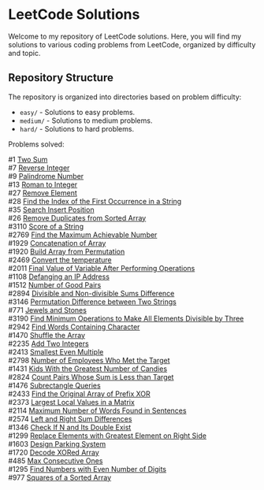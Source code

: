 # LeetCode Solutions

Welcome to my repository of LeetCode solutions. Here, you will find my solutions to various coding problems from LeetCode, organized by difficulty and topic.

## Repository Structure

The repository is organized into directories based on problem difficulty:

- `easy/` - Solutions to easy problems.
- `medium/` - Solutions to medium problems.
- `hard/` - Solutions to hard problems.

Problems solved:

#1 [Two Sum](https://leetcode.com/problems/two-sum/description/) <br>
#7 [Reverse Integer](https://leetcode.com/problems/reverse-integer/description/) <br>
#9 [Palindrome Number](https://leetcode.com/problems/palindrome-number/description/) <br>
#13 [Roman to Integer](https://leetcode.com/problems/roman-to-integer/description/) <br>
#27 [Remove Element](https://leetcode.com/problems/remove-element/description/) <br>
#28 [Find the Index of the First Occurrence in a String](https://leetcode.com/problems/find-the-index-of-the-first-occurrence-in-a-string/description/) <br>
#35 [Search Insert Position](https://leetcode.com/problems/search-insert-position/description/) <br>
#26 [Remove Duplicates from Sorted Array](https://leetcode.com/problems/remove-duplicates-from-sorted-array/description/) <br>
#3110 [Score of a String](https://leetcode.com/problems/score-of-a-string/description/) <br>
#2769 [Find the Maximum Achievable Number](https://leetcode.com/problems/find-the-maximum-achievable-number/description/) <br>
#1929 [Concatenation of Array](https://leetcode.com/problems/concatenation-of-array/) <br>
#1920 [Build Array from Permutation](https://leetcode.com/problems/build-array-from-permutation/description/) <br>
#2469 [Convert the temperature](https://leetcode.com/problems/convert-the-temperature/description/) <br>
#2011 [Final Value of Variable After Performing Operations](https://leetcode.com/problems/final-value-of-variable-after-performing-operations/description/) <br>
#1108 [Defanging an IP Address](https://leetcode.com/problems/defanging-an-ip-address/description/) <br>
#1512 [Number of Good Pairs](https://leetcode.com/problems/number-of-good-pairs/description/) <br>
#2894 [Divisible and Non-divisible Sums Difference](https://leetcode.com/problems/divisible-and-non-divisible-sums-difference/description/) <br>
#3146 [Permutation Difference between Two Strings](https://leetcode.com/problems/permutation-difference-between-two-strings/description/) <br>
#771 [Jewels and Stones](https://leetcode.com/problems/jewels-and-stones/description/) <br>
#3190 [Find Minimum Operations to Make All Elements Divisible by Three](https://leetcode.com/problems/find-minimum-operations-to-make-all-elements-divisible-by-three/description/)<br>
#2942 [Find Words Containing Character](https://leetcode.com/problems/find-words-containing-character/description/) <br>
#1470 [Shuffle the Array](https://leetcode.com/problems/shuffle-the-array/description/) <br>
#2235 [Add Two Integers](https://leetcode.com/problems/add-two-integers/description/) <br>
#2413 [Smallest Even Multiple](https://leetcode.com/problems/smallest-even-multiple/description/) <br>
#2798 [Number of Employees Who Met the Target](https://leetcode.com/problems/number-of-employees-who-met-the-target/description/)<br>
#1431 [Kids With the Greatest Number of Candies](https://leetcode.com/problems/kids-with-the-greatest-number-of-candies/description/)<br>
#2824 [Count Pairs Whose Sum is Less than Target](https://leetcode.com/problems/count-pairs-whose-sum-is-less-than-target/description/)<br>
#1476 [Subrectangle Queries](https://leetcode.com/problems/subrectangle-queries/description/)<br>
#2433 [Find the Original Array of Prefix XOR](https://leetcode.com/problems/find-the-original-array-of-prefix-xor/description/)<br>
#2373 [Largest Local Values in a Matrix](https://leetcode.com/problems/largest-local-values-in-a-matrix/description/)<br>
#2114 [Maximum Number of Words Found in Sentences](https://leetcode.com/problems/maximum-number-of-words-found-in-sentences/description/)<br>
#2574 [Left and Right Sum Differences](https://leetcode.com/problems/left-and-right-sum-differences/description/)<br>
#1346 [Check If N and Its Double Exist](https://leetcode.com/problems/check-if-n-and-its-double-exist/description/)<br>
#1299 [Replace Elements with Greatest Element on Right Side](https://leetcode.com/problems/replace-elements-with-greatest-element-on-right-side/description/)<br>
#1603 [Design Parking System](https://leetcode.com/problems/design-parking-system/description/)<br>
#1720 [Decode XORed Array](https://leetcode.com/problems/decode-xored-array/description/)<br>
#485 [Max Consecutive Ones](https://leetcode.com/problems/max-consecutive-ones/description/)<br>
#1295 [Find Numbers with Even Number of Digits](https://leetcode.com/problems/find-numbers-with-even-number-of-digits/description/)<br>
#977 [Squares of a Sorted Array](https://leetcode.com/problems/squares-of-a-sorted-array/description/)<br>